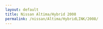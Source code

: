 ```yaml
---
layout: default
title: Nissan Altima/Hybrid 2008
permalink: /nissan/Altima/HybridLINK/2008/
---
```

